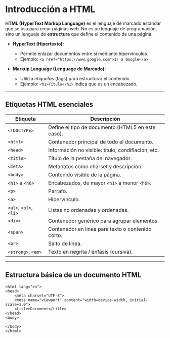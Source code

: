 # Introducción a HTML 
**HTML (HyperText Markup Language)** es el lenguaje de marcado estándar que se usa para
crear páginas web. No es un lenguaje de programación, sino un lenguaje de **estructura**
que define el contenido de una página. 

- **HyperText (Hipertexto):**
    - Permite enlazar documentos entre sí mediante hipervínculos. 
    - Ejemplo: `<a href="https://www.google.com">Ir a Google</a>`

- **Markup Language (Lenguage de Marcado):**
    - Utiliza *etiquetas* (tags) para estructurar el contenido. 
    - Ejemplo: `<h1>Título</h1>` indica que es un encabezado.

--- 

## Etiquetas HTML esenciales

| Etiqueta | Descripción | 
|----------|----------|
|`<!DOCTYPE>`| Define el tipo de documento (HTML5 en este caso). | 
| `<html>` | Contenedor principal de todo el documento.            | 
| `<head>` | Información no visible: título, condifiación, etc. |
| `<title>` | Título de la pestaña del navegador. |
| `<meta>`| Metadatos como charset y descripción. |
| `<body>`| Contenido visible de la página. |
| `<h1>` a `<h6>` | Encabezados, de mayor `<h1>` a menor `<h6>`. |
| `<p>`| Parrafo. |
| `<a>`| Hipervínculo. |
| `<ul>`, `<ol>`, `<li>`| Listas no ordenadas y ordenadas. |
| `<div>`| Contenedor genérico para agrupar elementos. |
| `<span>`| Contenedor en línea para texto o contenido corto. |
| `<br>`| Salto de línea. |
| `<strong>`, `<em>`| Texto en negrita / énfasis (cursiva). |

--- 

## Estructura básica de un documento HTML 
```<!DOCTYPE html>
<html lang="en">
<head>
    <meta charset="UTF-8">
    <meta name="viewport" content="width=device-width, initial-scale=1.0">
    <title>Document</title>
</head>
<body>
    
</body>
</html>
```